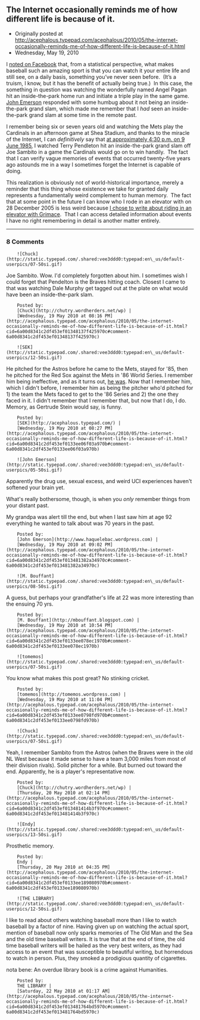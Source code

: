 ## The Internet occasionally reminds me of how different life is because of it.

 * Originally posted at http://acephalous.typepad.com/acephalous/2010/05/the-internet-occasionally-reminds-me-of-how-different-life-is-because-of-it.html
 * Wednesday, May 19, 2010



I [noted
 on Facebook](http://www.facebook.com/profile.php?id=6021853&v=wall&story\_fbid=105036059543362&ref=mf) that, from a statistical perspective, what makes 
baseball such an amazing sport is that you can watch it your entire life
 and still see, on a daily basis, something you’ve never seen before.  
 (It’s a truism, I know, but it has the benefit of actually being 
true.)  In this case, the something in question was watching the 
wonderfully named Angel Pagan hit an inside-the-park home run and 
initiate a triple play in the same game.  [John Emerson](http://haquelebac.wordpress.com/) responded 
with some humbug about it not being an inside-the-park grand slam, 
which made me remember that I _had_ seen an inside-the-park grand 
slam at some time in the remote past.

I remember being six or seven years old and watching the Mets play 
the Cardinals in an afternoon game at Shea Stadium, and thanks to the 
miracle of the Internet, I can _definitively_ say that [at
 approximately 4:30 p.m. on 9 June 1985](http://www.baseball-reference.com/boxes/NYN/NYN198506092.shtml), I watched Terry Pendleton 
 hit an inside-the-park grand slam off Joe Sambito in a game the 
Cardinals would go on to win handily.  The fact that I can verify vague 
 memories of events that occurred twenty-five years ago astounds me in a
 way I sometimes forget the Internet is capable of doing.

This realization is obviously not of world-historical importance, 
merely a reminder that this thing whose existence we take for granted 
daily represents a fundamentally weird complement to human memory.  The 
 fact that at some point in the future I can know who I rode in an 
elevator with on 28 December 2005 is less weird because [I chose
 to write about riding in an elevator with Grimace](http://acephalous.typepad.com/acephalous/2005/12/contemporary\_fi.html).  That I can 
access detailed information about events I have no right remembering in 
detail is another matter entirely.

		

* * *

### 8 Comments 

		

                
[]()

	

		![Chuck](http://static.typepad.com/.shared:vee3ddd0:typepad:en\_us/default-userpics/07-50si.gif)
	

	

		

Joe Sambito. Wow.  I'd completely forgotten about him.  I sometimes wish I could forget that Pendelton is the Braves hitting coach.  Closest I came to that was watching Dale Murphy get tagged out at the plate on what would have been an inside-the-park slam.

	

		Posted by:
		[Chuck](http://chutry.wordherders.net/wp) |
		[Wednesday, 19 May 2010 at 08:16 PM](http://acephalous.typepad.com/acephalous/2010/05/the-internet-occasionally-reminds-me-of-how-different-life-is-because-of-it.html?cid=6a00d8341c2df453ef01348137f425970c#comment-6a00d8341c2df453ef01348137f425970c)

[]()

	

		![SEK](http://static.typepad.com/.shared:vee3ddd0:typepad:en\_us/default-userpics/12-50si.gif)
	

	

		

He pitched for the Astros before he came to the Mets, stayed for '85, then he pitched for the Red Sox against the Mets in '86 World Series.  I remember him being ineffective, and as it turns out, [he was](http://www.baseball-reference.com/players/s/sambijo01.shtml).  Now that I remember him, which I didn't before, I remember him as being the pitcher who'd pitched for 1) the team the Mets faced to get to the '86 Series and 2) the one they faced in it.  I didn't remember that I remember that, but now that I do, I do.  Memory, as Gertrude Stein would say, is funny.

	

		Posted by:
		[SEK](http://acephalous.typepad.com/) |
		[Wednesday, 19 May 2010 at 08:27 PM](http://acephalous.typepad.com/acephalous/2010/05/the-internet-occasionally-reminds-me-of-how-different-life-is-because-of-it.html?cid=6a00d8341c2df453ef0133ee06f03a970b#comment-6a00d8341c2df453ef0133ee06f03a970b)

[]()

	

		![John Emerson](http://static.typepad.com/.shared:vee3ddd0:typepad:en\_us/default-userpics/05-50si.gif)
	

	

		

Apparently the drug use, sexual excess, and weird UCI  experiences haven't softened your brain yet.

What's really bothersome, though, is when you _only_ remember things from your distant past. 

My grandpa was alert till the end, but when I last saw him at age 92 everything he wanted to talk about was 70 years in the past.

	

		Posted by:
		[John Emerson](http://www.haquelebac.wordpress.com) |
		[Wednesday, 19 May 2010 at 09:02 PM](http://acephalous.typepad.com/acephalous/2010/05/the-internet-occasionally-reminds-me-of-how-different-life-is-because-of-it.html?cid=6a00d8341c2df453ef013481382a34970c#comment-6a00d8341c2df453ef013481382a34970c)

[]()

	

		![M. Bouffant](http://static.typepad.com/.shared:vee3ddd0:typepad:en\_us/default-userpics/08-50si.gif)
	

	

		

A guess, but perhaps your grandfather's life at 22 was more interesting than the ensuing 70 yrs. 

	

		Posted by:
		[M. Bouffant](http://mbouffant.blogspot.com) |
		[Wednesday, 19 May 2010 at 10:54 PM](http://acephalous.typepad.com/acephalous/2010/05/the-internet-occasionally-reminds-me-of-how-different-life-is-because-of-it.html?cid=6a00d8341c2df453ef0133ee078ec1970b#comment-6a00d8341c2df453ef0133ee078ec1970b)

[]()

	

		![tomemos](http://static.typepad.com/.shared:vee3ddd0:typepad:en\_us/default-userpics/07-50si.gif)
	

	

		

You know what makes this post great?  No stinking cricket.

	

		Posted by:
		[tomemos](http://tomemos.wordpress.com) |
		[Wednesday, 19 May 2010 at 11:04 PM](http://acephalous.typepad.com/acephalous/2010/05/the-internet-occasionally-reminds-me-of-how-different-life-is-because-of-it.html?cid=6a00d8341c2df453ef0133ee0798fd970b#comment-6a00d8341c2df453ef0133ee0798fd970b)

[]()

	

		![Chuck](http://static.typepad.com/.shared:vee3ddd0:typepad:en\_us/default-userpics/07-50si.gif)
	

	

		

Yeah, I remember Sambito from the Astros (when the Braves were in the old NL West because it made sense to have a team 3,000 miles from most of their division rivals).  Solid pitcher for a while. But burned out toward the end.  Apparently, he is a player's representative now.

	

		Posted by:
		[Chuck](http://chutry.wordherders.net/wp) |
		[Thursday, 20 May 2010 at 02:14 PM](http://acephalous.typepad.com/acephalous/2010/05/the-internet-occasionally-reminds-me-of-how-different-life-is-because-of-it.html?cid=6a00d8341c2df453ef013481414b3f970c#comment-6a00d8341c2df453ef013481414b3f970c)

[]()

	

		![Endy](http://static.typepad.com/.shared:vee3ddd0:typepad:en\_us/default-userpics/13-50si.gif)
	

	

		

Prosthetic memory.

	

		Posted by:
		Endy |
		[Thursday, 20 May 2010 at 04:35 PM](http://acephalous.typepad.com/acephalous/2010/05/the-internet-occasionally-reminds-me-of-how-different-life-is-because-of-it.html?cid=6a00d8341c2df453ef0133ee189080970b#comment-6a00d8341c2df453ef0133ee189080970b)

[]()

	

		![THE LIBRARY](http://static.typepad.com/.shared:vee3ddd0:typepad:en\_us/default-userpics/12-50si.gif)
	

	

		

I like to read about others watching baseball more than I like to watch baseball by a factor of nine.  Having given up on watching the actual sport, mention of baseball now only sparks memories of The Old Man and the Sea and the old time baseball writers.  It is true that at the end of time, the old time baseball writers will be hailed as the very best writers, as they had access to an event that was susceptible to beautiful writing, but horrendous to watch in person.  Plus, they smoked a prodigious quantity of cigarettes.    

nota bene:  An overdue library book is a crime against Humanities.  

	

		Posted by:
		THE LIBRARY |
		[Saturday, 22 May 2010 at 01:17 AM](http://acephalous.typepad.com/acephalous/2010/05/the-internet-occasionally-reminds-me-of-how-different-life-is-because-of-it.html?cid=6a00d8341c2df453ef013481764bd5970c#comment-6a00d8341c2df453ef013481764bd5970c)

		

        